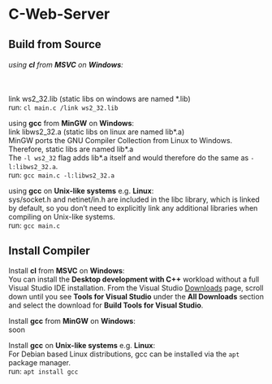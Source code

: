 <h1>C-Web-Server</h1>

<h2>Build from Source</h2>

<p>
    <h6>using <strong>cl</strong> from <strong>MSVC</strong> on <strong>Windows</strong>:</h6><br>
    link ws2_32.lib (static libs on windows are named *.lib)<br>
    run: <code>cl main.c /link ws2_32.lib</code><br>
</p>

<p>
    using <strong>gcc</strong> from <strong>MinGW</strong> on <strong>Windows</strong>:<br>
    link libws2_32.a (static libs on linux are named lib*.a)<br>
    MinGW ports the GNU Compiler Collection from Linux to Windows. Therefore, static libs are named lib*.a<br>
    The <code>-l ws2_32</code> flag adds lib*.a itself and would therefore do the same as <code>-l:libws2_32.a</code>.<br>
    run: <code>gcc main.c -l:libws2_32.a</code><br>
</p>

<p>
    using <strong>gcc</strong> on <strong>Unix-like systems</strong> e.g. <strong>Linux</strong>:<br>
    sys/socket.h and netinet/in.h are included in the libc library, which is linked by default, so you don’t need to explicitly link any additional libraries when compiling on Unix-like systems.<br>
    run: <code>gcc main.c</code><br>
</p>

<h2>Install Compiler</h2>

<p>
    Install <strong>cl</strong> from <strong>MSVC</strong> on <strong>Windows</strong>:<br>
    You can install the <strong>Desktop development with C++</strong> workload without a full Visual Studio IDE installation. From the Visual Studio <a href="https://visualstudio.microsoft.com/downloads/">Downloads</a> page, scroll down until you see <strong>Tools for Visual Studio</strong> under the <strong>All Downloads</strong> section and select the download for <strong>Build Tools for Visual Studio</strong>.<br>
</p>

<p>
    Install <strong>gcc</strong> from <strong>MinGW</strong> on <strong>Windows</strong>:<br>
    soon<br>
</p>

<p>
    Install <strong>gcc</strong> on <strong>Unix-like systems</strong> e.g. <strong>Linux</strong>:<br>
    For Debian based Linux distributions, gcc can be installed via the <code>apt</code> package manager.<br>
    run: <code>apt install gcc</code><br>
</p>
